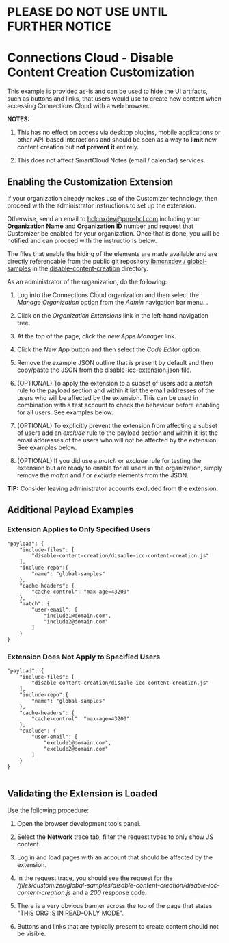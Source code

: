 <h1>PLEASE DO NOT USE UNTIL FURTHER NOTICE</h1>

# Connections Cloud - Disable Content Creation Customization
This example is provided as-is and can be used to hide the UI artifacts, such as buttons and links, that users would use to create new content when accessing Connections Cloud with a web browser.

**NOTES:** 
1. This has no effect on access via desktop plugins, mobile applications or other API-based interactions and should be seen as a way to **limit** new content creation but **not prevent it** entirely.

2. This does not affect SmartCloud Notes (email / calendar) services.

## Enabling the Customization Extension
If your organization already makes use of the Customizer technology, then proceed with the administrator instructions to set up the extension.

Otherwise, send an email to [hclcnxdev@pnp-hcl.com](mailto:hclcnxdev@pnp-hcl.com) including your **Organization Name** and **Organization ID** number and request that Customizer be enabled for your organization. Once that is done, you will be notified and can proceed with the instructions below.

The files that enable the hiding of the elements are made available and are directly referencable from the public git repository [ibmcnxdev
/
global-samples](https://github.com/ibmcnxdev/global-samples) in the [disable-content-creation](https://github.com/ibmcnxdev/global-samples/tree/master/disable-content-creation) directory.

As an administrator of the organization, do the following:

1. Log into the Connections Cloud organization and then select the *Manage Organization* option from the *Admin* navigation bar menu. .

2. Click on the *Organization Extensions* link in the left-hand navigation tree.

3. At the top of the page, click the *new Apps Manager* link.

4. Click the *New App* button and then select the *Code Editor* option.

5. Remove the example JSON outline that is present by default and then copy/paste the JSON from the [disable-icc-extension.json](https://github.com/ibmcnxdev/global-samples/tree/master/disable-content-creation/disable-icc-extension.json) file.

6. (OPTIONAL) To apply the extension to a subset of users add a *match* rule to the payload section and within it list the email addresses of the users who will be affected by the extension. This can be used in combination with a test account to check the behaviour before enabling for all users. See examples below.

7. (OPTIONAL) To explicitly prevent the extension from affecting a subset of users add an *exclude* rule to the payload section and within it list the email addresses of the users who will not be affected by the extension. See examples below.

8. (OPTIONAL) If you did use a *match* or *exclude* rule for testing the extension but are ready to enable for all users in the organization, simply remove the *match* and / or *exclude* elements from the JSON.

**TIP:** Consider leaving administrator accounts excluded from the extension.

## Additional Payload Examples
### Extension Applies to Only Specified Users
```
"payload": {
    "include-files": [
        "disable-content-creation/disable-icc-content-creation.js"
    ],
    "include-repo":{
        "name": "global-samples"
    },
    "cache-headers": {
        "cache-control": "max-age=43200"
    },
    "match": {
        "user-email": [
            "include1@domain.com",
            "include2@domain.com"
        ]
    }
}
```
  
### Extension Does Not Apply to Specified Users
```
"payload": {
    "include-files": [
        "disable-content-creation/disable-icc-content-creation.js"
    ],
    "include-repo":{
        "name": "global-samples"
    },
    "cache-headers": {
        "cache-control": "max-age=43200"
    },
    "exclude": {
        "user-email": [
            "exclude1@domain.com",
            "exclude2@domain.com"
        ]
    }
}
  
```
## Validating the Extension is Loaded
Use the following procedure:

1. Open the browser development tools panel.

2. Select the **Network** trace tab, filter the request types to only show JS content.

3. Log in and load pages with an account that should be affected by the extension.

4. In the request trace, you should see the request for the */files/customizer/global-samples/disable-content-creation/disable-icc-content-creation.js* and a *200* response code.

5. There is a very obvious banner across the top of the page that states "THIS ORG IS IN READ-ONLY MODE".

6. Buttons and links that are typically present to create content should not be visible.
